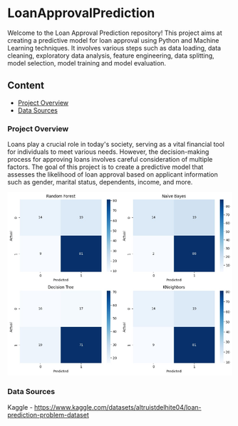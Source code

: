 # LoanApprovalPrediction
Welcome to the Loan Approval Prediction repository! This project aims at creating a predictive model for loan approval using Python and Machine Learning techniques. It involves various steps such as data loading, data cleaning, exploratory data analysis, feature engineering, data splitting, model selection, model training and model evaluation.

## Content

- [Project Overview](#project-overview)
- [Data Sources](#data-sources)

### Project Overview

Loans play a crucial role in today's society, serving as a vital financial tool for individuals to meet various needs. However, the decision-making process for approving loans involves careful consideration of multiple factors. The goal of this project is to create a predictive model that assesses the likelihood of loan approval based on applicant information such as gender, marital status, dependents, income, and more.

![confusion_matrix](https://github.com/whyprerna/LoanApprovalPrediction/blob/main/confusion_matrix.png)

### Data Sources

Kaggle - https://www.kaggle.com/datasets/altruistdelhite04/loan-prediction-problem-dataset





